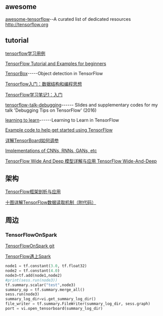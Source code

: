 ## awesome
[awesome-tensorflow](https://github.com/jtoy/awesome-tensorflow)--A curated list of dedicated resources http://tensorflow.org

## tutorial
[tensorflow学习用例](https://github.com/burness/tensorflow-101)

[TensorFlow Tutorial and Examples for beginners](https://github.com/aymericdamien/TensorFlow-Examples)

[TensorBox](https://github.com/TensorBox/TensorBox)-----Object detection in TensorFlow

[Tensorflow入门：数据结构和编程思想](http://blog.csdn.net/lingerlanlan/article/details/61616906)

[TensorFlow学习笔记1：入门](http://www.jeyzhang.com/tensorflow-learning-notes.html)

[tensorflow-talk-debugging](https://github.com/wookayin/tensorflow-talk-debugging)------ Slides and supplementary codes for my talk 'Debugging Tips on TensorFlow' (2016)

[learning to learn](https://github.com/deepmind/learning-to-learn)------Learning to Learn in TensorFlow

[Example code to help get started using TensorFlow](https://github.com/Hack-a-Day/bincounter_TensorFlow_example/)

[详解TensorBoard如何调参](http://geek.csdn.net/news/detail/197155)


[Implementations of CNNs, RNNs, GANs, etc](https://github.com/adeshpande3/Tensorflow-Programs-and-Tutorials)

[TensorFlow Wide And Deep 模型详解与应用
TensorFlow Wide-And-Deep](http://geek.csdn.net/news/detail/235465)

## 架构
[TensorFlow框架剖析与应⽤](http://ocgxshkaw.bkt.clouddn.com/11%20%E3%80%8ATensorFlow%E6%A1%86%E6%9E%B6%E5%89%96%E6%9E%90%E5%8F%8A%E5%BA%94%E7%94%A8%E3%80%8B%E7%8E%8B%E7%90%9B.pdf)

[十图详解TensorFlow数据读取机制（附代码）](http://geek.csdn.net/news/detail/201552)


## 周边

### TensorFlowOnSpark
[TensorFlowOnSpark git](https://github.com/yahoo/TensorFlowOnSpark)

[TensorFlow遇上Spark](http://www.jianshu.com/p/62b4ebb5a2f4)

```python
node1 = tf.constant(3.0, tf.float32)
node2 = tf.constant(4.0)
node3=tf.add(node1,node2)
#print(sess.run(node3))
tf.summary.scalar("test",node3)
summary_op = tf.summary.merge_all() 
sess.run(node3)
summary_log_dir=vi.get_summary_log_dir()
file_writer = tf.summary.FileWriter(summary_log_dir, sess.graph)
port = vi.open_tensorboard(summary_log_dir)
```

